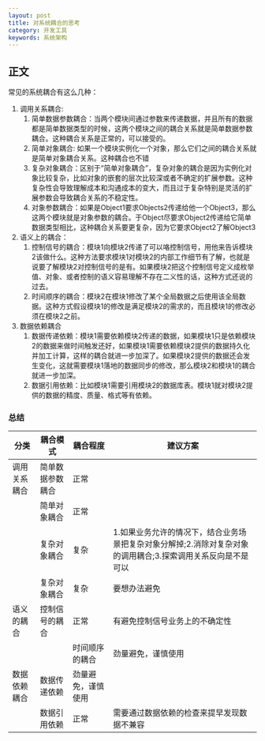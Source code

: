 ```yaml
---
layout: post
title: 对系统耦合的思考
category: 开发工具
keywords: 系统架构
--- 
```



## 正文
常见的系统耦合有这么几种：



1.  调用关系耦合:
    1.  简单数据参数耦合：当两个模块间通过参数来传递数据，并且所有的数据都是简单数据类型的时候，这两个模块之间的耦合关系就是简单数据参数耦合。这种耦合关系是正常的，可以接受的。
    2.  简单对象耦合: 如果一个模块实例化一个对象，那么它们之间的耦合关系就是简单对象耦合关系。这种耦合也不错
    3.  复杂对象耦合：区别于“简单对象耦合”，复杂对象的耦合是因为实例化对象比较复杂，比如对象的嵌套的层次比较深或者不确定的扩展参数。这种复杂性会导致理解成本和沟通成本的变大，而且过于复杂特别是灵活的扩展参数会导致耦合关系的不稳定性。
    4.  对象参数耦合：如果是Object1要求Objects2传递给他一个Object3，那么这两个模块就是对象参数的耦合。于Object尽要求Object2传递给它简单数据类型相比，这种耦合关系要更复杂，因为它要求Object2了解Object3
2.  语义上的耦合：
    1.  控制信号的耦合：模块1向模块2传递了可以咯控制信号，用他来告诉模块2该做什么。这种方法要求模块1对模块2的内部工作细节有了解，也就是说要了解模块2对控制信号的是有。如果模块2把这个控制信号定义成枚举值、对象、或者控制的语义容易理解不存在二义性的话，这种方式还说的过去。
    2.  时间顺序的耦合：模块2在模块1修改了某个全局数据之后使用该全局数据。这种方式假设模块1的修改是满足模块2的需求的，而且模块1的修改必须在模块2之前。 
3.  数据依赖耦合
    1.  数据传递依赖：模块1需要依赖模块2传递的数据，如果模块1只是依赖模块2的数据来做时间触发还好，如果模块1需要依赖模块2提供的数据持久化并加工计算，这样的耦合就进一步加深了。如果模块2提供的数据还会发生变化，这就需要模块1落地的数据同步的修改，那么模块2和模块1的耦合就进一步加深。
    2.  数据引用依赖：比如模块1需要引用模块2的数据库表。模块1就对模块2提供的数据的精度、质量、格式等有依赖。     

### 总结

分类     | 耦合模式     | 耦合程度      | 建议方案                                                      
------ | -------- | --------- | ----------------------------------------------------------
调用关系耦合 | 简单数据参数耦合 | 正常       
       | 简单对象耦合   | 正常       
       | 复杂对象耦合   | 复杂        | 1.如果业务允许的情况下，结合业务场景把复杂对象分解掉;2.消除对复杂对象的调用耦合;3.探索调用关系反向是不是可以
       | 复杂对象耦合   | 复杂        | 要想办法避免                                                    
语义的耦合  | 控制信号的耦合  | 正常        | 有避免控制信号业务上的不确定性                                           
       |          | 时间顺序的耦合   | 劲量避免，谨慎使用                                                 
数据依赖耦合 | 数据传递依赖   | 劲量避免，谨慎使用
       | 数据引用依赖   | 正常        | 需要通过数据依赖的检查来提早发现数据不兼容                                     